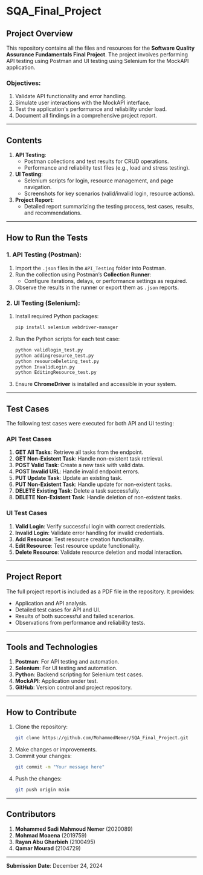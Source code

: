 # SQA_Final_Project
## **Project Overview**
This repository contains all the files and resources for the **Software Quality Assurance Fundamentals Final Project**. The project involves performing API testing using Postman and UI testing using Selenium for the MockAPI application.

### **Objectives:**
1. Validate API functionality and error handling.
2. Simulate user interactions with the MockAPI interface.
3. Test the application's performance and reliability under load.
4. Document all findings in a comprehensive project report.

---

## **Contents**
1. **API Testing**:
   - Postman collections and test results for CRUD operations.
   - Performance and reliability test files (e.g., load and stress testing).
2. **UI Testing**:
   - Selenium scripts for login, resource management, and page navigation.
   - Screenshots for key scenarios (valid/invalid login, resource actions).
3. **Project Report**:
   - Detailed report summarizing the testing process, test cases, results, and recommendations.

---

## **How to Run the Tests**

### **1. API Testing (Postman):**
1. Import the `.json` files in the `API_Testing` folder into Postman.
2. Run the collection using Postman’s **Collection Runner**:
   - Configure iterations, delays, or performance settings as required.
3. Observe the results in the runner or export them as `.json` reports.

### **2. UI Testing (Selenium):**
1. Install required Python packages:
   ```bash
   pip install selenium webdriver-manager
   ```
2. Run the Python scripts for each test case:
   ```bash
   python validlogin_test.py
   python addingresource_test.py
   python resourceDeleting_test.py
   python InvalidLogin.py
   python EditingResource_test.py
   ```
3. Ensure **ChromeDriver** is installed and accessible in your system.

---

## **Test Cases**
The following test cases were executed for both API and UI testing:

### **API Test Cases**
1. **GET All Tasks**: Retrieve all tasks from the endpoint.
2. **GET Non-Existent Task**: Handle non-existent task retrieval.
3. **POST Valid Task**: Create a new task with valid data.
4. **POST Invalid URL**: Handle invalid endpoint errors.
5. **PUT Update Task**: Update an existing task.
6. **PUT Non-Existent Task**: Handle update for non-existent tasks.
7. **DELETE Existing Task**: Delete a task successfully.
8. **DELETE Non-Existent Task**: Handle deletion of non-existent tasks.

### **UI Test Cases**
1. **Valid Login**: Verify successful login with correct credentials.
2. **Invalid Login**: Validate error handling for invalid credentials.
3. **Add Resource**: Test resource creation functionality.
4. **Edit Resource**: Test resource update functionality.
5. **Delete Resource**: Validate resource deletion and modal interaction.

---

## **Project Report**
The full project report is included as a PDF file in the repository. It provides:
- Application and API analysis.
- Detailed test cases for API and UI.
- Results of both successful and failed scenarios.
- Observations from performance and reliability tests.

---

## **Tools and Technologies**
1. **Postman**: For API testing and automation.
2. **Selenium**: For UI testing and automation.
3. **Python**: Backend scripting for Selenium test cases.
4. **MockAPI**: Application under test.
5. **GitHub**: Version control and project repository.

---

## **How to Contribute**
1. Clone the repository:
   ```bash
   git clone https://github.com/MohammedNemer/SQA_Final_Project.git
   ```
2. Make changes or improvements.
3. Commit your changes:
   ```bash
   git commit -m "Your message here"
   ```
4. Push the changes:
   ```bash
   git push origin main
   ```

---

## **Contributors**
1. **Mohammed Sadi Mahmoud Nemer** (2020089)  
2. **Mohmad Moaena** (2019759)  
3. **Rayan Abu Gharbieh** (2100495)  
4. **Qamar Mourad** (2104729)

---

**Submission Date**: December 24, 2024
